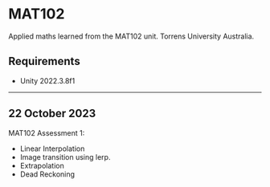 # MAT102

Applied maths learned from the MAT102 unit. Torrens University Australia. 

## Requirements
* Unity 2022.3.8f1

***

## 22 October 2023
MAT102 Assessment 1:
* Linear Interpolation
* Image transition using lerp.
* Extrapolation
* Dead Reckoning
